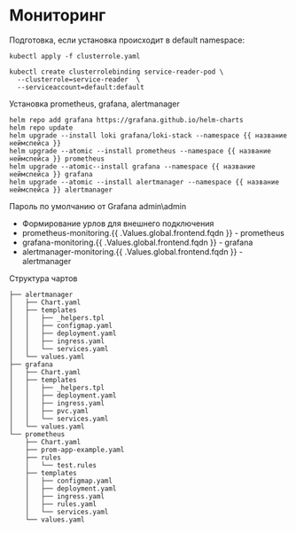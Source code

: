 # Мониторинг
Подготовка, если установка происходит в default namespace:
```
kubectl apply -f clusterrole.yaml
```
```
kubectl create clusterrolebinding service-reader-pod \
  --clusterrole=service-reader  \
  --serviceaccount=default:default
```

Установка prometheus, grafana, alertmanager
```
helm repo add grafana https://grafana.github.io/helm-charts
helm repo update
helm upgrade --install loki grafana/loki-stack --namespace {{ название неймспейса }} 
helm upgrade --atomic --install prometheus --namespace {{ название неймспейса }} prometheus
helm upgrade --atomic--install grafana --namespace {{ название неймспейса }} grafana
helm upgrade --atomic --install alertmanager --namespace {{ название неймспейса }} alertmanager
```
Пароль по умолчанию от Grafana
admin\admin


* Формирование урлов для внешнего подключения
* prometheus-monitoring.{{ .Values.global.frontend.fqdn }} - prometheus
* grafana-monitoring.{{ .Values.global.frontend.fqdn }} - grafana
* alertmanager-monitoring.{{ .Values.global.frontend.fqdn }} - alertmanager

Структура чартов

```
├── alertmanager
│   ├── Chart.yaml
│   ├── templates
│   │   ├── _helpers.tpl
│   │   ├── configmap.yaml
│   │   ├── deployment.yaml
│   │   ├── ingress.yaml
│   │   └── services.yaml
│   └── values.yaml
├── grafana
│   ├── Chart.yaml
│   ├── templates
│   │   ├── _helpers.tpl
│   │   ├── deployment.yaml
│   │   ├── ingress.yaml
│   │   ├── pvc.yaml
│   │   └── services.yaml
│   └── values.yaml
└── prometheus
    ├── Chart.yaml
    ├── prom-app-example.yaml
    ├── rules
    │   └── test.rules
    ├── templates
    │   ├── configmap.yaml
    │   ├── deployment.yaml
    │   ├── ingress.yaml
    │   ├── rules.yaml
    │   └── services.yaml
    └── values.yaml
```



